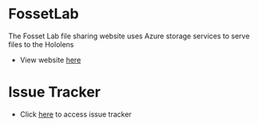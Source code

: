 # FossetLab
The Fosset Lab file sharing website uses Azure storage services to serve files to the Hololens
  - View website [here](http://ec2-18-218-139-93.us-east-2.compute.amazonaws.com/~david_lietjauw/fosset_lab/main.php)

# Issue Tracker
- Click [here](https://docs.google.com/document/d/1PvnJ3H2rJbdpO8gv3PnJCP7vFf_NUq-UZQef844VqQA/edit?usp=sharing) to access issue tracker
